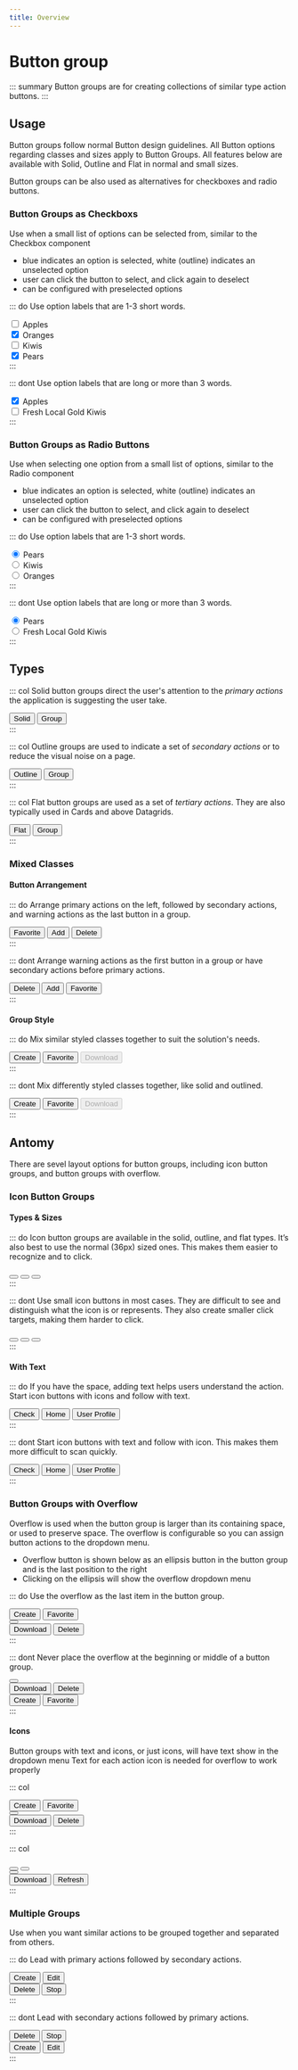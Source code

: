```yaml
---
title: Overview
---
```


# Button group

::: summary
Button groups are for creating collections of similar type action buttons.
:::

## Usage

Button groups follow normal Button design guidelines. All Button options regarding classes and sizes apply to Button Groups. All features below are available with Solid, Outline and Flat in normal and small sizes.

Button groups can be also used as alternatives for checkboxes and radio buttons.

### Button Groups as Checkboxs

Use when a small list of options can be selected from, similar to the Checkbox component

- blue indicates an option is selected, white (outline) indicates an unselected option
- user can click the button to select, and click again to deselect
- can be configured with preselected options

::: do Use option labels that are 1-3 short words.

<div class="btn-group">
  <div class="checkbox btn">
    <input type="checkbox" id="btn-demo-check-1">
    <label for="btn-demo-check-1">Apples</label>
  </div>
  <div class="checkbox btn">
    <input type="checkbox" id="btn-demo-check-2" checked>
    <label for="btn-demo-check-2">Oranges</label>
  </div>
  <div class="checkbox btn">
    <input type="checkbox" id="btn-demo-check-3">
    <label for="btn-demo-check-3">Kiwis</label>
  </div>
  <div class="checkbox btn">
    <input type="checkbox" id="btn-demo-check-4" checked>
    <label for="btn-demo-check-4">Pears</label>
  </div>
</div>
:::

::: dont Use option labels that are long or more than 3 words.

<div class="btn-group">
  <div class="checkbox btn">
    <input type="checkbox" id="cb-4" checked class="btn" />
    <label for="cb-4">Apples</label>
  </div>
  <div class="checkbox btn">
    <input type="checkbox" id="cb-5" class="btn" />
    <label for="cb-5">Fresh Local Gold Kiwis</label>
  </div>
</div>
:::

### Button Groups as Radio Buttons

Use when selecting one option from a small list of options, similar to the Radio component

- blue indicates an option is selected, white (outline) indicates an unselected option
- user can click the button to select, and click again to deselect
- can be configured with preselected options

::: do Use option labels that are 1-3 short words.

<div class="btn-group">
  <div class="radio btn">
    <input type="radio" name="btn-group-radios" id="btn-radio-1" checked>
    <label for="btn-radio-1">Pears</label>
  </div>
  <div class="radio btn">
    <input type="radio" name="btn-group-radios" id="btn-radio-2">
    <label for="btn-radio-2">Kiwis</label>
  </div>
  <div class="radio btn">
    <input type="radio" name="btn-group-radios" id="btn-radio-3">
    <label for="btn-radio-3">Oranges</label>
  </div>
</div>
:::

::: dont Use option labels that are long or more than 3 words.

<div class="btn-group">
  <div class="radio btn">
    <input type="radio" name="btn-group-radios-1" id="btn-radio-4" checked>
    <label for="btn-radio-4">Pears</label>
  </div>
  <div class="radio btn">
    <input type="radio" name="btn-group-radios-1" id="btn-radio-5">
    <label for="btn-radio-5">Fresh Local Gold Kiwis</label>
  </div>
</div>
:::

## Types

<clr-row>

::: col Solid button groups direct the user's attention to the _primary actions_ the application is suggesting the user take.

<div class="btn-group btn-primary">
  <button class="btn">Solid</button>
  <button class="btn">Group</button>
</div>
:::

::: col Outline groups are used to indicate a set of _secondary actions_ or to reduce the visual noise on a page.

<div class="btn-group">
  <button class="btn">Outline</button>
  <button class="btn">Group</button>
</div>
:::

::: col Flat button groups are used as a set of _tertiary actions_. They are also typically used in Cards and above Datagrids.

<div class="btn-group btn-link">
  <button class="btn">Flat</button>
  <button class="btn">Group</button>
</div>
:::

</clr-row>

### Mixed Classes

#### Button Arrangement

::: do Arrange primary actions on the left, followed by secondary actions, and warning actions as the last button in a group.

<div class="btn-group btn-primary">
  <button class="btn">Favorite</button>
  <button class="btn btn-success">Add</button>
  <button class="btn btn-danger">Delete</button>
</div>
:::

::: dont Arrange warning actions as the first button in a group or have secondary actions before primary actions.

<div class="btn-group btn-primary">
  <button class="btn btn-danger">Delete</button>
  <button class="btn btn-success">Add</button>
  <button class="btn">Favorite</button>
</div>
:::

#### Group Style

::: do Mix similar styled classes together to suit the solution's needs.

<div class="btn-group btn-primary">
  <button class="btn">Create</button>
  <button class="btn">Favorite</button>
  <button class="btn" disabled>Download</button>
</div>
:::

::: dont Mix differently styled classes together, like solid and outlined.

<div class="btn-group btn-primary">
  <button class="btn">Create</button>
  <button class="btn">Favorite</button>
  <button class="btn btn-outline-success" disabled>Download</button>
</div>
:::

## Antomy

There are sevel layout options for button groups, including icon button groups, and button groups with overflow.

### Icon Button Groups

#### Types & Sizes

::: do Icon button groups are available in the solid, outline, and flat types. It’s also best to use the normal (36px) sized ones. This makes them easier to recognize and to click.

<div class="btn-group btn-primary btn-icon">
  <button class="btn">
    <cds-icon inverse shape="check" title="check"></cds-icon>
  </button>
  <button class="btn">
    <cds-icon inverse shape="home" title="home"></cds-icon>
  </button>
  <button class="btn">
    <cds-icon inverse shape="user" title="user"></cds-icon>
  </button>
</div>
:::

::: dont Use small icon buttons in most cases. They are difficult to see and distinguish what the icon is or represents. They also create smaller click targets, making them harder to click.

<div class="btn-group btn-primary btn-sm btn-icon">
  <button class="btn">
    <cds-icon inverse shape="check" title="check"></cds-icon>
  </button>
  <button class="btn">
    <cds-icon inverse shape="home" title="home"></cds-icon>
  </button>
  <button class="btn">
    <cds-icon inverse shape="user" title="user"></cds-icon>
  </button>
</div>
:::

#### With Text

::: do If you have the space, adding text helps users understand the action. Start icon buttons with icons and follow with text.

<div class="btn-group btn-primary">
  <button class="btn">
    <cds-icon inverse shape="check"></cds-icon> Check
  </button>
  <button class="btn">
    <cds-icon inverse shape="home"></cds-icon> Home
  </button>
  <button class="btn">
    <cds-icon inverse shape="user"></cds-icon> User Profile
  </button>
</div>
:::

::: dont Start icon buttons with text and follow with icon. This makes them more difficult to scan quickly.

<div class="btn-group btn-primary">
  <button class="btn">
    Check <cds-icon inverse shape="check"></cds-icon>
  </button>
  <button class="btn">
    Home <cds-icon inverse shape="home"></cds-icon>
  </button>
  <button class="btn">
    User Profile <cds-icon inverse shape="user"></cds-icon>
  </button>
</div>
:::

### Button Groups with Overflow

Overflow is used when the button group is larger than its containing space, or used to preserve space. The overflow is configurable so you can assign button actions to the dropdown menu.

- Overflow button is shown below as an ellipsis button in the button group and is the last position to the right
- Clicking on the ellipsis will show the overflow dropdown menu

::: do Use the overflow as the last item in the button group.

<div class="btn-group btn-primary">
  <button class="btn">Create</button>
  <button class="btn">Favorite</button>
  <div class="btn-group-overflow open">
    <button class="btn dropdown-toggle">
      <cds-icon inverse shape="ellipsis-horizontal" title="Expand dropdown"></cds-icon>
    </button>
    <div class="dropdown-menu">
      <button class="btn">Download</button>
      <button class="btn">Delete</button>
    </div>
  </div>
</div>
:::

::: dont Never place the overflow at the beginning or middle of a button group.

<div class="btn-group btn-primary">
  <div class="btn-group-overflow open">
    <button class="btn dropdown-toggle">
      <cds-icon inverse shape="ellipsis-horizontal" title="Expand dropdown"></cds-icon>
    </button>
    <div class="dropdown-menu">
      <button class="btn">Download</button>
      <button class="btn">Delete</button>
    </div>
  </div>
  <button class="btn">Create</button>
  <button class="btn">Favorite</button>
</div>
:::

#### Icons

Button groups with text and icons, or just icons, will have text show in the dropdown menu
Text for each action icon is needed for overflow to work properly

<clr-row>

::: col

<div class="btn-group btn-primary">
  <button class="btn">Create</button>
  <button class="btn">Favorite</button>
  <div class="btn-group-overflow open">
    <button class="btn dropdown-toggle">
      <cds-icon inverse shape="ellipsis-horizontal" title="Expand dropdown"></cds-icon>
    </button>
    <div class="dropdown-menu">
      <button class="btn">Download</button>
      <button class="btn">Delete</button>
    </div>
  </div>
</div>
:::

::: col

<div class="btn-group btn-primary btn-icon">
  <button class="btn">
    <cds-icon inverse shape="check" title="Add"></cds-icon>
  </button>
  <button class="btn">
    <cds-icon inverse shape="folder" title="Folder"></cds-icon>
  </button>
  <div class="btn-group-overflow open">
    <button class="btn dropdown-toggle">
      <cds-icon inverse shape="ellipsis-horizontal" title="Expand dropdown"></cds-icon>
    </button>
    <div class="dropdown-menu">
      <button class="btn">
        <cds-icon inverse shape="download"></cds-icon>
        <span class="cds-icon-title">Download</span>
      </button>
      <button class="btn">
        <cds-icon inverse shape="refresh"></cds-icon>
        <span class="cds-icon-title">Refresh</span>
      </button>
    </div>
  </div>
</div>
:::

</clr-row>

### Multiple Groups

Use when you want similar actions to be grouped together and separated from others.

::: do Lead with primary actions followed by secondary actions.

<div class="btn-group btn-primary" style="margin-right: 12px">
  <button class="btn">Create</button>
  <button class="btn">Edit</button>
</div>
<div class="btn-group btn-danger">
  <button class="btn">Delete</button>
  <button class="btn">Stop</button>
</div>
:::

::: dont Lead with secondary actions followed by primary actions.

<div class="btn-group btn-danger" style="margin-right: 12px">
  <button class="btn">Delete</button>
  <button class="btn">Stop</button>
</div>
<div class="btn-group btn-primary">
  <button class="btn">Create</button>
  <button class="btn">Edit</button>
</div>
:::

<!-- ## Placement -->
